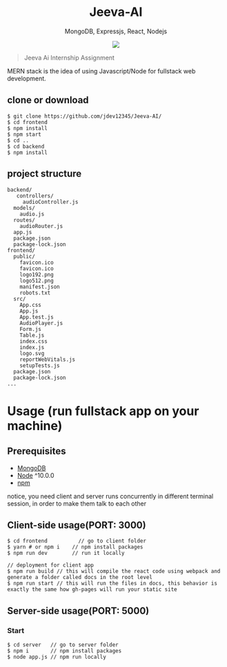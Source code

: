 
<h1 align="center">Jeeva-AI</h1>
<p align="center">
MongoDB, Expressjs, React, Nodejs
</p>

<p align="center">
   <a href="https://github.com/amazingandyyy/mern/blob/master/LICENSE">
      <img src="https://img.shields.io/badge/License-MIT-green.svg" />
   </a>
</p>

> Jeeva Ai Internship Assignment

MERN stack is the idea of using Javascript/Node for fullstack web development.

## clone or download
```terminal
$ git clone https://github.com/jdev12345/Jeeva-AI/
$ cd frontend
$ npm install
$ npm start
$ cd ..
$ cd backend
$ npm install
```

## project structure
```terminal
backend/
   controllers/
     audioController.js
  models/
    audio.js
  routes/
    audioRouter.js
  app.js
  package.json
  package-lock.json   
frontend/
  public/
    favicon.ico
    favicon.ico
    logo192.png
    logo512.png
    manifest.json
    robots.txt
  src/
    App.css
    App.js
    App.test.js
    AudioPlayer.js
    Form.js
    Table.js
    index.css
    index.js
    logo.svg
    reportWebVitals.js
    setupTests.js
  package.json
  package-lock.json
...
```

# Usage (run fullstack app on your machine)

## Prerequisites
- [MongoDB](https://gist.github.com/nrollr/9f523ae17ecdbb50311980503409aeb3)
- [Node](https://nodejs.org/en/download/) ^10.0.0
- [npm](https://nodejs.org/en/download/package-manager/)

notice, you need client and server runs concurrently in different terminal session, in order to make them talk to each other

## Client-side usage(PORT: 3000)
```terminal
$ cd frontend          // go to client folder
$ yarn # or npm i    // npm install packages
$ npm run dev        // run it locally

// deployment for client app
$ npm run build // this will compile the react code using webpack and generate a folder called docs in the root level
$ npm run start // this will run the files in docs, this behavior is exactly the same how gh-pages will run your static site
```

## Server-side usage(PORT: 5000)

### Start

```terminal
$ cd server   // go to server folder
$ npm i       // npm install packages
$ node app.js // npm run locally
```
